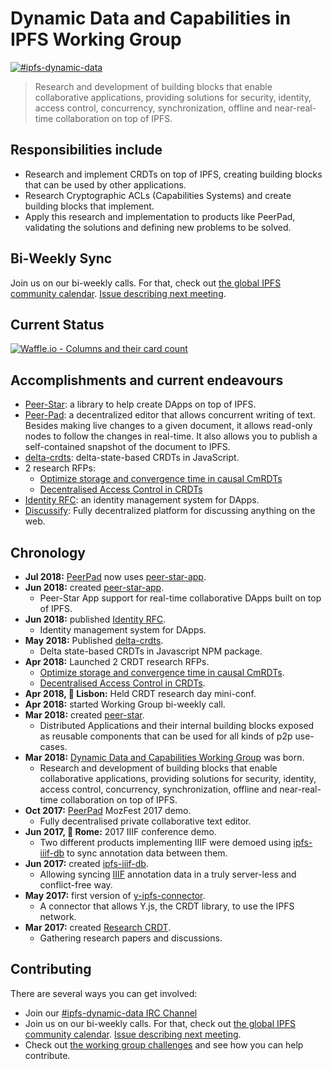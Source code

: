 # Dynamic Data and Capabilities in IPFS Working Group

[![#ipfs-dynamic-data](https://img.shields.io/badge/irc-%23ipfs--dynamic--data-brightgreen.svg)](https://webchat.freenode.net/?channels=ipfs-dynamic-data)

> Research and development of building blocks that enable collaborative applications, providing solutions for security, identity, access control, concurrency, synchronization, offline and near-real-time collaboration on top of IPFS.

## Responsibilities include

- Research and implement CRDTs on top of IPFS, creating building blocks that can be used by other applications.
- Research Cryptographic ACLs (Capabilities Systems) and create building blocks that implement.
- Apply this research and implementation to products like PeerPad, validating the solutions and defining new problems to be solved.

## Bi-Weekly Sync

Join us on our bi-weekly calls. For that, check out [the global IPFS community calendar](https://calendar.google.com/calendar/embed?src=ipfs.io_eal36ugu5e75s207gfjcu0ae84@group.calendar.google.com&ctz=UTC). [Issue describing next meeting](https://github.com/ipfs/dynamic-data-and-capabilities/issues/36).

## Current Status

[![Waffle.io - Columns and their card count](https://badge.waffle.io/ipfs/dynamic-data-and-capabilities.svg?columns=all)](https://waffle.io/ipfs/dynamic-data-and-capabilities)

## Accomplishments and current endeavours

- [Peer-Star](https://github.com/ipfs-shipyard/peer-star-app): a library to help create DApps on top of IPFS.
- [Peer-Pad](https://peerpad.net): a decentralized editor that allows concurrent writing of text. Besides making live changes to a given document, it allows read-only nodes to follow the changes in real-time. It also allows you to publish a self-contained snapshot of the document to IPFS.
- [delta-crdts](https://github.com/ipfs-shipyard/js-delta-crdts#delta-crdts): delta-state-based CRDTs in JavaScript.
- 2 research RFPs:
  - [Optimize storage and convergence time in causal CmRDTs](https://github.com/protocol/research/issues/9)
  - [Decentralised Access Control in CRDTs](https://github.com/protocol/research/issues/8)
- [Identity RFC](https://github.com/ipfs-shipyard/peer-star/blob/c249510b4873a9a4b58b245bf97dbe48513a2689/docs/rfc-identity.md): an identity management system for DApps.
- [Discussify](https://github.com/ipfs-shipyard/discussify/): Fully decentralized platform for discussing anything on the web.

## Chronology

- **Jul 2018:** [PeerPad](https://peerpad.net/) now uses [peer-star-app](https://github.com/ipfs-shipyard/peer-star-app).
- **Jun 2018:** created [peer-star-app](https://github.com/ipfs-shipyard/peer-star-app).
  - Peer-Star App support for real-time collaborative DApps built on top of IPFS.
- **Jun 2018:** published [Identity RFC](https://github.com/ipfs-shipyard/peer-star/blob/c249510b4873a9a4b58b245bf97dbe48513a2689/docs/rfc-identity.md).
  - Identity management system for DApps.
- **May 2018:** Published [delta-crdts](https://github.com/ipfs-shipyard/js-delta-crdts).
  - Delta state-based CRDTs in Javascript NPM package.
- **Apr 2018:** Launched 2 CRDT research RFPs.
  - [Optimize storage and convergence time in causal CmRDTs](https://github.com/protocol/research/issues/9).
  - [Decentralised Access Control in CRDTs](https://github.com/protocol/research/issues/8).
- **Apr 2018, 📍 Lisbon:** Held CRDT research day mini-conf.
- **Apr 2018:** started Working Group bi-weekly call.
- **Mar 2018:** created [peer-star](https://github.com/ipfs-shipyard/peer-star).
  - Distributed Applications and their internal building blocks exposed as reusable components that can be used for all kinds of p2p use-cases.
- **Mar 2018:** [Dynamic Data and Capabilities Working Group](https://github.com/ipfs/dynamic-data-and-capabilities) was born.
  - Research and development of building blocks that enable collaborative applications, providing solutions for security, identity, access control, concurrency, synchronization, offline and near-real-time collaboration on top of IPFS.
- **Oct 2017:** [PeerPad](https://peerpad.net/) MozFest 2017 demo.
  - Fully decentralised private collaborative text editor.
- **Jun 2017, 📍 Rome:** 2017 IIIF conference demo.
  - Two different products implementing IIIF were demoed using [ipfs-iiif-db](https://github.com/ipfs-shipyard/ipfs-iiif-db) to sync annotation data between them.
- **Jun 2017:** created [ipfs-iiif-db](https://github.com/ipfs-shipyard/ipfs-iiif-db).
  - Allowing syncing [IIIF](http://iiif.io/) annotation data in a truly server-less and conflict-free way.
- **May 2017:** first version of [y-ipfs-connector](https://github.com/ipfs-shipyard/y-ipfs-connector#readme).
  - A connector that allows Y.js, the CRDT library, to use the IPFS network.
- **Mar 2017:** created [Research CRDT](https://github.com/ipfs/research-CRDT).
  - Gathering research papers and discussions.

## Contributing

There are several ways you can get involved:

* Join our [#ipfs-dynamic-data IRC Channel](https://webchat.freenode.net/?channels=ipfs-dynamic-data)
* Join us on our bi-weekly calls. For that, check out [the global IPFS community calendar](https://calendar.google.com/calendar/embed?src=ipfs.io_eal36ugu5e75s207gfjcu0ae84@group.calendar.google.com&ctz=UTC). [Issue describing next meeting](https://github.com/ipfs/dynamic-data-and-capabilities/issues/36).
* Check out [the working group challenges](https://github.com/ipfs/dynamic-data-and-capabilities/issues) and see how you can help contribute.

